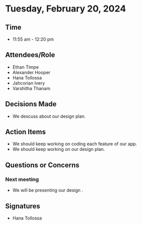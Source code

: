 # Tuesday, February 20, 2024  

## Time  

- 11:55 am - 12:20 pm  

## Attendees/Role  

- Ethan Timpe  
- Alexander Hooper 
- Hana Tollossa  
- Jahcorian Ivery
- Varshitha Thanam  

## Decisions Made   

- We descuss about our design plan.

## Action Items  

- We should keep working on coding each feature of our app.
- We should keep working on our design plan. 

## Questions or Concerns  


### Next meeting  

- We will be presenting our design . 

 

## Signatures  

- Hana Tollossa


